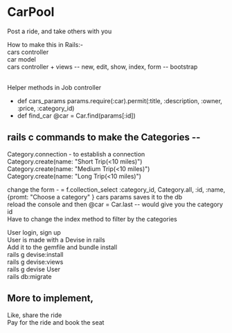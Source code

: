 # CarPool
Post a ride, and take others with you <br>

How to make this in Rails:- <br>
cars controller <br>
car model <br>
cars controller + views -- new, edit, show, index, form -- bootstrap <br><br>

Helper methods in Job controller <br>
<ul>
  <li>def cars_params
		params.require(:car).permit(:title, :description, :owner, :price, :category_id)
  </li>
  <li>
	def find_car
		@car = Car.find(params[:id])
	</li>
</ul>

## rails c commands to make the Categories --
Category.connection - to establish a connection <br>
Category.create(name: "Short Trip(<10 miles)") <br>
Category.create(name: "Medium Trip(<10 miles)") <br>
Category.create(name: "Long Trip(<10 miles)") <br>

change the form - 	= f.collection_select :category_id, Category.all, :id, :name, {promt: "Choose a category" }
cars params saves it to the db <br>
reload the console and then @car = Car.last -- would give you the category id <br>
Have to change the index method to filter by the categories <br>


User login, sign up <br>
User is made with a Devise in rails <br>
Add it to the gemfile and bundle install<br>
rails g devise:install<br>
rails g devise:views<br>
rails g devise User<br>
rails db:migrate<br>


## More to implement, 
Like, share the ride <br>
Pay for the ride and book the seat<br>
